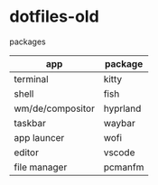 # dotfiles-old

packages

| app              | package  |
| ---------------- | -------- |
| terminal         | kitty    |
| shell            | fish     |
| wm/de/compositor | hyprland |
| taskbar          | waybar   |
| app launcer      | wofi     |
| editor           | vscode   |
| file manager     | pcmanfm  |
